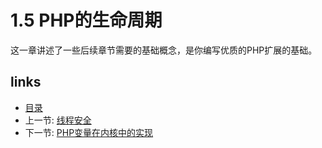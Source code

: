 # 1.5 PHP的生命周期 

这一章讲述了一些后续章节需要的基础概念，是你编写优质的PHP扩展的基础。

## links
   * [目录](</book/preface.md>)
   * 上一节: [线程安全](</book/chapt01/1.4.md>)
   * 下一节: [PHP变量在内核中的实现](</book/chapt02/2.md>)


